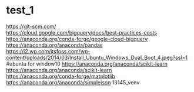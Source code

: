 # test_1
https://git-scm.com/  
https://cloud.google.com/bigquery/docs/best-practices-costs  
https://anaconda.org/conda-forge/google-cloud-bigquery  
https://anaconda.org/anaconda/pandas  
https://i2.wp.com/itsfoss.com/wp-content/uploads/2014/03/Install_Ubuntu_Windows_Dual_Boot_4.jpeg?ssl=1  #ubuntu for window10  https://anaconda.org/anaconda/scikit-learn
https://anaconda.org/anaconda/scikit-learn  
https://anaconda.org/conda-forge/matplotlib  
https://anaconda.org/anaconda/simplejson
13145_venv
